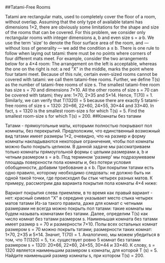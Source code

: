 ##Tatami-Free Rooms

Tatami are rectangular mats, used to completely cover the floor of a room, without overlap.
Assuming that the only type of available tatami has dimensions 1×2, there are obviously some limitations for the shape and size of the rooms that can be covered.
For this problem, we consider only rectangular rooms with integer dimensions a, b and even size s = a·b.
We use the term 'size' to denote the floor surface area of the room, and — without loss of generality — we add the condition a ≤ b.
There is one rule to follow when laying out tatami: there must be no points where corners of four different mats meet.
For example, consider the two arrangements below for a 4×4 room:
The arrangement on the left is acceptable, whereas the one on the right is not: a red "X" in the middle, marks the point where four tatami meet.
Because of this rule, certain even-sized rooms cannot be covered with tatami: we call them tatami-free rooms.
Further, we define T(s) as the number of tatami-free rooms of size s.
The smallest tatami-free room has size s = 70 and dimensions 7×10.
All the other rooms of size s = 70 can be covered with tatami; they are: 1×70, 2×35 and 5×14.
Hence, T(70) = 1.
Similarly, we can verify that T(1320) = 5 because there are exactly 5 tatami-free rooms of size s = 1320:
20×66, 22×60, 24×55, 30×44 and 33×40.
In fact, s = 1320 is the smallest room-size s for which T(s) = 5.
Find the smallest room-size s for which T(s) = 200.
##Комнаты без татами

Татами - прямоугольные маты, которыми полностью покрывают пол комнаты, без перекрытий.
Предположим, что единственный возможный вид татами имеет размеры 1×2, очевидно, что на размер и форму комнаты накладываются некоторые ограничения, чтобы пол комнаты можно было покрыть целиком.
В данной задаче мы рассматриваем только комнаты прямоугольной формы с целыми размерами a, b и четным размером s = a·b.
Под термином 'размер' мы подразумеваем площадь поверхности пола комнаты и, без потери условия обобщенности, добавим требование a ≤ b.
При покрытии татами есть одно правило, которому необходимо следовать: не должно быть ни одной такой точки, где происходил бы стык четырех разных матов.
К примеру, рассмотрим два варианта покрытия пола комнаты 4×4 ниже:



Вариант покрытия слева приемлем, в то время как правый вариант - нет: красный символ "X" в середине указывает место стыка четырех матов татами
Из-за такого правила, даже для комнат с четными размерами не всегда можно покрыть пол татами: такие комнаты мы будем называть комнатами без татами.
Далее, определим T(s) как число комнат без татами размером s.
Наименьшая комната без татами имеет размер s = 70 и размерности 7×10.
Полы всех остальных комнат размером s = 70 можно покрыть татами; размерности таких комнат: 1×70, 2×35 и 5×14.
Значит, T(70) = 1.
Аналогично, мы можем убедиться в том, что T(1320) = 5, т.к. существует ровно 5 комнат без татами размером s = 1320: 20×66, 22×60, 24×55, 30×44 и 33×40.
К слову, s = 1320 является наименьшим размером s комнаты, для которой T (s) = 5.
Найдите наименьший размер комнаты s, при котором T(s) = 200.
